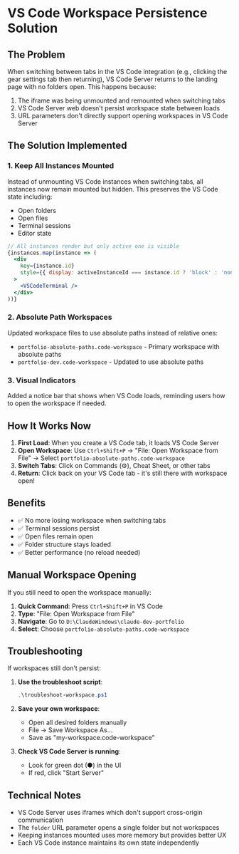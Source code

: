 # VS Code Workspace Persistence Solution

## The Problem
When switching between tabs in the VS Code integration (e.g., clicking the gear settings tab then returning), VS Code Server returns to the landing page with no folders open. This happens because:

1. The iframe was being unmounted and remounted when switching tabs
2. VS Code Server web doesn't persist workspace state between loads
3. URL parameters don't directly support opening workspaces in VS Code Server

## The Solution Implemented

### 1. **Keep All Instances Mounted**
Instead of unmounting VS Code instances when switching tabs, all instances now remain mounted but hidden. This preserves the VS Code state including:
- Open folders
- Open files
- Terminal sessions
- Editor state

```jsx
// All instances render but only active one is visible
{instances.map(instance => (
  <div
    key={instance.id}
    style={{ display: activeInstanceId === instance.id ? 'block' : 'none' }}
  >
    <VSCodeTerminal />
  </div>
))}
```

### 2. **Absolute Path Workspaces**
Updated workspace files to use absolute paths instead of relative ones:
- `portfolio-absolute-paths.code-workspace` - Primary workspace with absolute paths
- `portfolio-dev.code-workspace` - Updated to use absolute paths

### 3. **Visual Indicators**
Added a notice bar that shows when VS Code loads, reminding users how to open the workspace if needed.

## How It Works Now

1. **First Load**: When you create a VS Code tab, it loads VS Code Server
2. **Open Workspace**: Use `Ctrl+Shift+P` → "File: Open Workspace from File" → Select `portfolio-absolute-paths.code-workspace`
3. **Switch Tabs**: Click on Commands (⚙️), Cheat Sheet, or other tabs
4. **Return**: Click back on your VS Code tab - it's still there with workspace open!

## Benefits

- ✅ No more losing workspace when switching tabs
- ✅ Terminal sessions persist
- ✅ Open files remain open
- ✅ Folder structure stays loaded
- ✅ Better performance (no reload needed)

## Manual Workspace Opening

If you still need to open the workspace manually:

1. **Quick Command**: Press `Ctrl+Shift+P` in VS Code
2. **Type**: "File: Open Workspace from File"
3. **Navigate**: Go to `D:\ClaudeWindows\claude-dev-portfolio`
4. **Select**: Choose `portfolio-absolute-paths.code-workspace`

## Troubleshooting

If workspaces still don't persist:

1. **Use the troubleshoot script**:
   ```powershell
   .\troubleshoot-workspace.ps1
   ```

2. **Save your own workspace**:
   - Open all desired folders manually
   - File → Save Workspace As...
   - Save as "my-workspace.code-workspace"

3. **Check VS Code Server is running**:
   - Look for green dot (●) in the UI
   - If red, click "Start Server"

## Technical Notes

- VS Code Server uses iframes which don't support cross-origin communication
- The `folder` URL parameter opens a single folder but not workspaces
- Keeping instances mounted uses more memory but provides better UX
- Each VS Code instance maintains its own state independently
